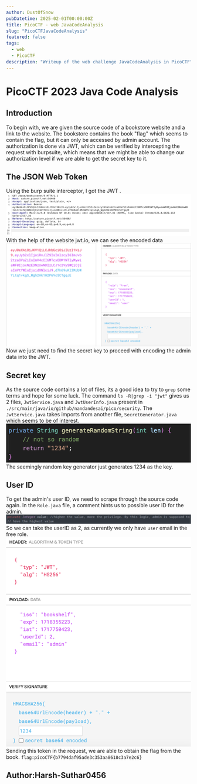 ```yaml
---
author: DustOfSnow
pubDatetime: 2025-02-01T00:00:00Z
title: PicoCTF - web JavaCodeAnalysis
slug: "PicoCTFJavaCodeAnalysis"
featured: false
tags:
  - web
  - PicoCTF
description: "Writeup of the web challenge JavaCodeAnalysis in PicoCTF"
---
```


# PicoCTF 2023 Java Code Analysis

## Introduction

To begin with, we are given the source code of a bookstore website and a link to the website. The bookstore contains the book "flag" which seems to contain the flag, but it can only be accessed by admin account. The authorization is done via JWT, which can be verified by intercepting the request with burpsuite, which means that we might be able to change our authorization level if we are able to get the secret key to it.

## The JSON Web Token

Using the burp suite interceptor, I got the JWT .
![](./JCAburp.png)
With the help of the website jwt.io, we can see the encoded data
![](./JCAjwt.png)
Now we just need to find the secret key to proceed with encoding the admin data into the JWT.

## Secret key

As the source code contains a lot of files, its a good idea to try to `grep` some terms and hope for some luck. The command `ls -R|grep -i "jwt"` gives us 2 files, `JwtService.java` and `JwtUserInfo.java` present in `./src/main/java/io/github/nandandesai/pico/security`.
The `JwtService.java` takes imports from another file, `SecretGenerator.java` which seems to be of interest.
![](./JCAsecret.png)
The seemingly random key generator just generates 1234 as the key.

## User ID

To get the admin's user ID, we need to scrape through the source code again.
In the `Role.java` file, a comment hints us to possible user ID for the admin.
![](./JCAuserID.png)
So we can take the userID as 2, as currently we only have `user` email in the free role.
![](./JCAadmintoken.png)
Sending this token in the request, we are able to obtain the flag from the book.
`flag:picoCTF{b7794daf95ade3c353aa8618c3a7e2c6}`

## Author:Harsh-Suthar0456
